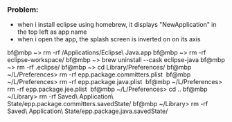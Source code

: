 ### Problem:

- when i install eclipse using homebrew, it displays "NewApplication" in the top left as app name
- when i open the app, the splash screen is inverted on on its axis




bf@mbp ~> rm -rf /Applications/Eclipse\ Java.app
bf@mbp ~> rm -rf eclipse-workspace/
bf@mbp ~> brew uninstall --cask eclipse-java
bf@mbp ~> rm -rf .eclipse/
bf@mbp ~> cd Library/Preferences/
bf@mbp ~/L/Preferences> rm -rf epp.package.committers.plist 
bf@mbp ~/L/Preferences> rm -rf epp.package.java.plist 
bf@mbp ~/L/Preferences> rm -rf epp.package.jee.plist 
bf@mbp ~/L/Preferences> cd ..
bf@mbp ~/Library> rm -rf Saved\ Application\ State/epp.package.committers.savedState/
bf@mbp ~/Library> rm -rf Saved\ Application\ State/epp.package.java.savedState/




